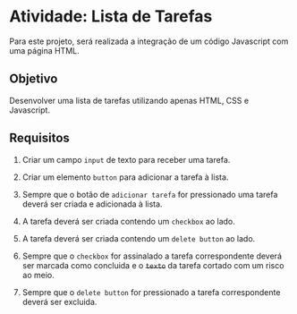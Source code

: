 # Atividade: Lista de Tarefas

Para este projeto, será realizada a integração de um código Javascript com uma página HTML.

## Objetivo

Desenvolver uma lista de tarefas utilizando apenas HTML, CSS e Javascript.

## Requisitos

1. Criar um campo `input` de texto para receber uma tarefa.

2. Criar um elemento `button` para adicionar a tarefa à lista.

3. Sempre que o botão de `adicionar tarefa` for pressionado uma tarefa deverá ser criada e adicionada à lista.

4. A tarefa deverá ser criada contendo um `checkbox` ao lado.

5. A tarefa deverá ser criada contendo um `delete button` ao lado.

6. Sempre que o `checkbox` for assinalado a tarefa correspondente deverá ser marcada como concluida e o ~~`texto`~~ da tarefa cortado com um risco ao meio.

7. Sempre que o `delete button` for pressionado a tarefa correspondente deverá ser excluida.